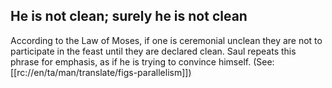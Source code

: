 ## He is not clean; surely he is not clean ##

According to the Law of Moses, if one is ceremonial unclean they are not to participate in the feast until they are declared clean. Saul repeats this phrase for emphasis, as if he is trying to convince himself. (See: [[rc://en/ta/man/translate/figs-parallelism]])